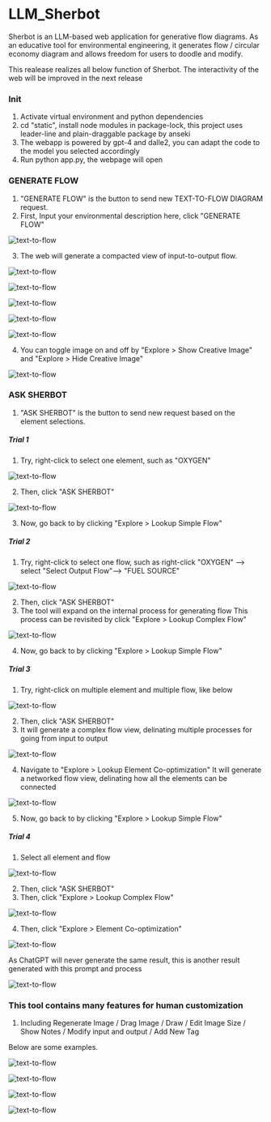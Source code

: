 # LLM_Sherbot

Sherbot is an LLM-based web application for generative flow diagrams. As an educative tool for environmental engineering, it generates flow / circular economy diagram and allows freedom for users to doodle and modify.

This realease realizes all below function of Sherbot. The interactivity of the web will be improved in the next release
### Init
1. Activate virtual environment and python dependencies
2. cd "static", install node modules in package-lock, this project uses leader-line and plain-draggable package by anseki
3. The webapp is powered by gpt-4 and dalle2, you can adapt the code to the model you selected accordingly
4. Run python app.py, the webpage will open

### GENERATE FLOW
1. "GENERATE FLOW" is the button to send new TEXT-TO-FLOW DIAGRAM request.
2. First, Input your environmental description here, click "GENERATE FLOW"

![text-to-flow](__Pic__/0.png)

3. The web will generate a compacted view of input-to-output flow. 

![text-to-flow](__Pic__/1.png)

![text-to-flow](__Pic__/1.1.png)

![text-to-flow](__Pic__/1.2.png)

![text-to-flow](__Pic__/1.3.png)

![text-to-flow](__Pic__/1.4.png)

4. You can toggle image on and off by "Explore > Show Creative Image" and "Explore > Hide Creative Image" 

![text-to-flow](__Pic__/2.png)


### ASK SHERBOT
1. "ASK SHERBOT" is the button to send new request based on the element selections.

##### Trial 1
1. Try, right-click to select one element, such as "OXYGEN"

![text-to-flow](__Pic__/3.png)

2. Then, click "ASK SHERBOT" 

![text-to-flow](__Pic__/4.png)

3. Now, go back to by clicking "Explore > Lookup Simple Flow"

##### Trial 2
1. Try, right-click to select one flow, such as  right-click "OXYGEN" --> select "Select Output Flow"--> "FUEL SOURCE"

![text-to-flow](__Pic__/5.png)

2. Then, click "ASK SHERBOT"
3. The tool will expand on the internal process for generating flow
   This process can be revisited by click "Explore > Lookup Complex Flow"

![text-to-flow](__Pic__/6.png)

4. Now, go back to by clicking "Explore > Lookup Simple Flow"

##### Trial 3
1. Try, right-click on multiple element and multiple flow, like below

![text-to-flow](__Pic__/7.png)

2. Then, click "ASK SHERBOT"
3. It will generate a complex flow view, delinating multiple processes for going from input to output

![text-to-flow](__Pic__/8.png)

4. Navigate to "Explore > Lookup Element Co-optimization" It will generate a networked flow view, delinating how all the elements can be connected

![text-to-flow](__Pic__/9.png)

5. Now, go back to by clicking "Explore > Lookup Simple Flow"

##### Trial 4
1. Select all element and flow

![text-to-flow](__Pic__/10.png)

2. Then, click "ASK SHERBOT"
3. Then, click "Explore > Lookup Complex Flow"

![text-to-flow](__Pic__/11.png)

4. Then, click "Explore > Element Co-optimization"

![text-to-flow](__Pic__/12.png)

   As ChatGPT will never generate the same result, this is another result generated with this prompt and process

![text-to-flow](__Pic__/13.png)

### This tool contains many features for human customization
1. Including Regenerate Image / Drag Image / Draw / Edit Image Size / Show Notes / Modify input and output / Add New Tag

Below are some examples.

![text-to-flow](__Pic__/a.png)

![text-to-flow](__Pic__/b.png)

![text-to-flow](__Pic__/c.png)

![text-to-flow](__Pic__/d.png)